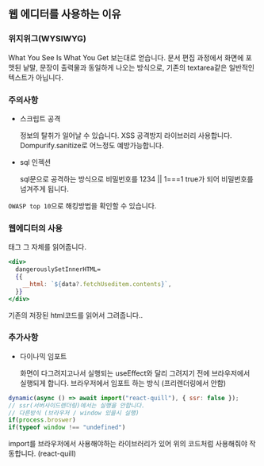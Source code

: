 ## 웹 에디터를 사용하는 이유

### 위지위그(WYSIWYG)

What You See Is What You Get 보는대로 얻습니다. 문서 편집 과정에서 화면에 포맷된 낱말, 문장이 출력물과 동일하게 나오는 방식으로, 기존의 textarea같은 일반적인 텍스트가 아닙니다.

### 주의사항

- 스크립트 공격

  정보의 탈취가 일어날 수 있습니다.
  XSS 공격방지 라이브러리 사용합니다.
  Dompurify.sanitize로 어느정도 예방가능합니다.

- sql 인젝션

  sql문으로 공격하는 방식으로 비밀번호를 1234 || 1===1
  true가 되어 비밀번호를 넘겨주게 됩니다.

`OWASP top 10`으로 해킹방법을 확인할 수 있습니다.

### 웹에디터의 사용

태그 그 자체를 읽어줍니다.

```jsx
<div>
  dangerouslySetInnerHTML=
  {{
    __html: `${data?.fetchUseditem.contents}`,
  }}
</div>
```

기존의 저장된 html코드를 읽어서 그려줍니다..

### 추가사항

- 다이나믹 임포트

  화면이 다그려지고나서 실행되는 useEffect와 달리 그려지기 전에 브라우저에서 실행되게 합니다.
  브라우저에서 임포트 하는 방식 (프리렌더링에서 안함)

```jsx
dynamic(async () => await import("react-quill"), { ssr: false });
// ssr(서버사이드렌더링)에서는 실행을 안합니다.
// 다른방식 (브라우저 / window 있을시 실행)
if(process.broswer)
if(typeof window !== "undefined")
```

import를 브라우저에서 사용해야하는 라이브러리가 있어 위의 코드처럼 사용해줘야 작동합니다. (react-quill)
